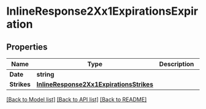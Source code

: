# InlineResponse2Xx1ExpirationsExpiration

## Properties

Name | Type | Description | Notes
------------ | ------------- | ------------- | -------------
**Date** | **string** |  | [optional] 
**Strikes** | [**InlineResponse2Xx1ExpirationsStrikes**](inline_response_2XX_1_expirations_strikes.md) |  | [optional] 

[[Back to Model list]](../README.md#documentation-for-models) [[Back to API list]](../README.md#documentation-for-api-endpoints) [[Back to README]](../README.md)


